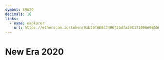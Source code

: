 ```yaml
---
symbol: ERA20
decimals: 18
links:
  - name: explorer
    url: https://etherscan.io/token/0xb30fAE8C3496455dfa29C171096e9B55076B1561
---
```


# New Era 2020
